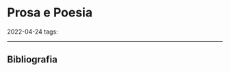 # Prosa e Poesia
2022-04-24
tags: 


-----------------------------------------------
## Bibliografia